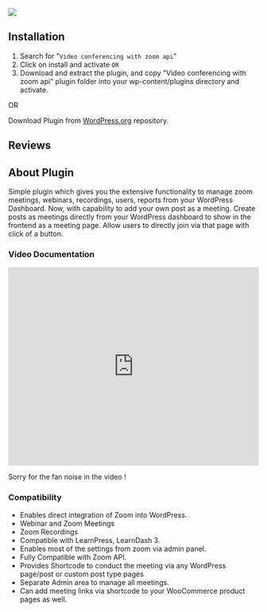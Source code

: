 <img src="https://ps.w.org/video-conferencing-with-zoom-api/assets/banner-772x250.png?rev=2198028">

## Installation

1. Search for "`Video conferencing with zoom api`"
2. Click on install and activate `OR`
3. Download and extract the plugin, and copy "Video conferencing with zoom api" plugin folder into your wp-content/plugins directory and activate.

OR

Download Plugin from <a href="https://wordpress.org/plugins/video-conferencing-with-zoom-api/">WordPress.org</a> repository.

## Reviews



## About Plugin

Simple plugin which gives you the extensive functionality to manage zoom meetings, webinars, recordings, users, reports from your WordPress Dashboard. Now, with capability to add your own post as a meeting. Create posts as meetings directly from your WordPress dashboard to show in the frontend as a meeting page. Allow users to directly join via that page with click of a button.



### Video Documentation

<iframe width="100%" height="400" src="https://www.youtube.com/embed/5Z2Ii0PnHRQ" frameborder="0" allow="accelerometer; autoplay; encrypted-media; gyroscope; picture-in-picture" allowfullscreen></iframe>

Sorry for the fan noise in the video !

### Compatibility 

* Enables direct integration of Zoom into WordPress.
* Webinar and Zoom Meetings
* Zoom Recordings
* Compatible with LearnPress, LearnDash 3.
* Enables most of the settings from zoom via admin panel.
* Fully Compatible with Zoom API.
* Provides Shortcode to conduct the meeting via any WordPress page/post or custom post type pages
* Separate Admin area to manage all meetings.
* Can add meeting links via shortcode to your WooCommerce product pages as well.